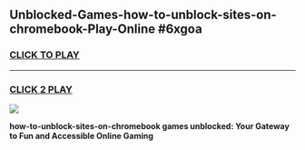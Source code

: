 
## Unblocked-Games-how-to-unblock-sites-on-chromebook-Play-Online #6xgoa
<h3>
<a href="https://news.freeplayer.one?title=how-to-unblock-sites-on-chromebook&ref=3">CLICK TO PLAY</a></h3>
<hr>

<h3>
<a href="https://news.freeplayer.one?title=how-to-unblock-sites-on-chromebook&ref=3">CLICK 2 PLAY</a>
  
</h3>

<a href="https://news.freeplayer.one?title=how-to-unblock-sites-on-chromebook&ref=3"><img src="https://clearcache.store/games.png"></a>


**how-to-unblock-sites-on-chromebook games unblocked: Your Gateway to Fun and Accessible Online Gaming**
